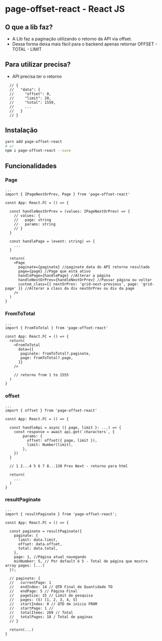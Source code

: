 # page-offset-react - React JS

## O que a lib faz?

- A Lib faz a paginação utilizando o retorno da API via offset.
- Dessa forma deixa mais fácil para o backend apenas retornar OFFSET - TOTAL - LIMIT

## Para utilizar precisa?

- API precisa ter o retorno

```TS
  // {
  //   "data": {
  //     "offset": 0,
  //     "limit": 20,
  //     "total": 1559,
  //     ...
  //   }
  // }
```

## Instalação

```bash
yarn add page-offset-react
# or
npm i page-offset-react --save
```

## Funcionalidades

### Page

```tsx
...
import { IPageNextOrPrev, Page } from 'page-offset-react'

const App: React.FC = () => {

  const handleNextOrPrev = (values: IPageNextOrPrev) => {
    // values: {
    //   page: string
    //   params: string
    // }
  }

  const handlePage = (event: string) => {
    ...
  }

  return(
    <Page
      paginate={paginate} //paginate data do API retorno resultado
      page={page} //Page que está ativo
      handlePage={handlePage} //Alterar a página
      handleNextOrPrev={handleNextOrPrev} //Passar página ou voltar
      custom_class={{ nextOrPrev: 'grid-next-previous', page: 'grid-page' }} //Alterar a class da div nextOrPrev ou div da page
    />
  )
}

```

### FromToTotal

```tsx
...
import { FromToTotal } from 'page-offset-react'

const App: React.FC = () => {
  return(
    <FromToTotal
      data={{
       paginate: fromToTotal?.paginate,
       page: fromToTotal?.page,
      }}
    />

    // retorno from 1 to 1555
  )
}
```

### offset

```tsx
...
import { offset } from 'page-offset-react'

const App: React.FC = () => {

  const handleApi = async ({ page, limit }: ...) => {
    const response = await api.get(`characters`, {
        params: {
          offset: offset({ page, limit }),
          limit: Number(limit),
        },
    })
  }

  // 1 2...4 5 6 7 8...130 Prev Next - retorno para html

  return(
    ...
  )
}
```

### resultPaginate

```tsx
...
import { resultPaginate } from 'page-offset-react';

const App: React.FC = () => {

  const paginate = resultPaginate({
    paginate: {
      limit: data.limit,
      offset: data.offset,
      total: data.total,
    },
    page: 1, //Página atual navegando
    minNumber: 5, // Por default é 5 - Total de página que mostra array pages: [...]
  });

  // paginate: {
  //   currentPage: 1
  //   endIndex: 14 // QTD Final de Quantidade TO
  //   endPage: 5 // Página Final
  //   pageSize: 15 // Limit de pesquisa
  //   pages: (5) [1, 2, 3, 4, 5]
  //   startIndex: 0 // QTD de início FROM
  //   startPage: 1 //
  //   totalItems: 269 // Total
  //   totalPages: 18 / Total de paginas
  // }

  return(...)
}
```

